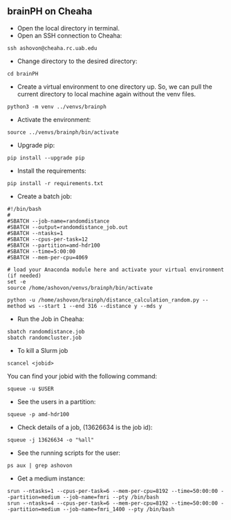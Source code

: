## brainPH on Cheaha
- Open the local directory in terminal.
- Open an SSH connection to Cheaha:
```
ssh ashovon@cheaha.rc.uab.edu
```
- Change directory to the desired directory:
```
cd brainPH
```
- Create a virtual environment to one directory up. 
So, we can pull the current directory to local machine again without the venv files.
```
python3 -m venv ../venvs/brainph
```
- Activate the environment:
```
source ../venvs/brainph/bin/activate
```
- Upgrade pip:
```
pip install --upgrade pip
```
- Install the requirements:
```
pip install -r requirements.txt
```
- Create a batch job:
```
#!/bin/bash
#
#SBATCH --job-name=randomdistance
#SBATCH --output=randomdistance_job.out
#SBATCH --ntasks=1
#SBATCH --cpus-per-task=12
#SBATCH --partition=amd-hdr100
#SBATCH --time=5:00:00
#SBATCH --mem-per-cpu=4069

# load your Anaconda module here and activate your virtual environment (if needed)
set -e
source /home/ashovon/venvs/brainph/bin/activate

python -u /home/ashovon/brainph/distance_calculation_random.py --method ws --start 1 --end 316 --distance y --mds y
```
- Run the Job in Cheaha:
```
sbatch randomdistance.job
sbatch randomcluster.job
```
- To kill a Slurm job
```
scancel <jobid>
```
You can find your jobid with the following command:
``` 
squeue -u $USER
```
- See the users in a partition:
```
squeue -p amd-hdr100
```
- Check details of a job, (13626634 is the job id):
```
squeue -j 13626634 -o "%all"
```
- See the running scripts for the user:
```
ps aux | grep ashovon
```
- Get a medium instance:
```
srun --ntasks=1 --cpus-per-task=6 --mem-per-cpu=8192 --time=50:00:00 --partition=medium --job-name=fmri --pty /bin/bash
srun --ntasks=4 --cpus-per-task=6 --mem-per-cpu=8192 --time=50:00:00 --partition=medium --job-name=fmri_1400 --pty /bin/bash
```